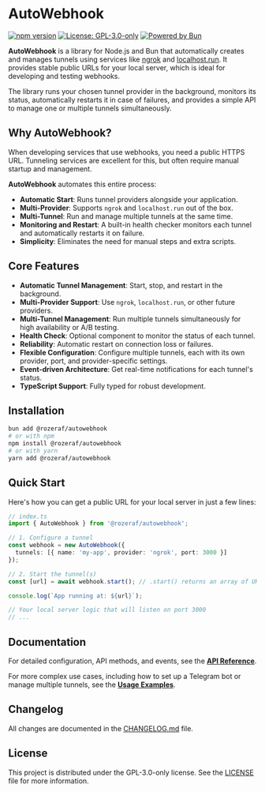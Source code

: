 # AutoWebhook

[![npm version](https://img.shields.io/npm/v/@rozeraf/autowebhook.svg)](https://www.npmjs.com/package/@rozeraf/autowebhook)
[![License: GPL-3.0-only](https://img.shields.io/badge/License-GPL--3.0--only-blue.svg)](https://www.gnu.org/licenses/gpl-3.0.html)
[![Powered by Bun](https://img.shields.io/badge/powered%20by-Bun-black.svg?style=flat&logo=bun)](https://bun.sh)

**AutoWebhook** is a library for Node.js and Bun that automatically creates and manages tunnels using services like [ngrok](https://ngrok.com/) and [localhost.run](https://localhost.run). It provides stable public URLs for your local server, which is ideal for developing and testing webhooks.

The library runs your chosen tunnel provider in the background, monitors its status, automatically restarts it in case of failures, and provides a simple API to manage one or multiple tunnels simultaneously.

## Why AutoWebhook?

When developing services that use webhooks, you need a public HTTPS URL. Tunneling services are excellent for this, but often require manual startup and management.

**AutoWebhook** automates this entire process:
- **Automatic Start**: Runs tunnel providers alongside your application.
- **Multi-Provider**: Supports `ngrok` and `localhost.run` out of the box.
- **Multi-Tunnel**: Run and manage multiple tunnels at the same time.
- **Monitoring and Restart**: A built-in health checker monitors each tunnel and automatically restarts it on failure.
- **Simplicity**: Eliminates the need for manual steps and extra scripts.

## Core Features

- **Automatic Tunnel Management**: Start, stop, and restart in the background.
- **Multi-Provider Support**: Use `ngrok`, `localhost.run`, or other future providers.
- **Multi-Tunnel Management**: Run multiple tunnels simultaneously for high availability or A/B testing.
- **Health Check**: Optional component to monitor the status of each tunnel.
- **Reliability**: Automatic restart on connection loss or failures.
- **Flexible Configuration**: Configure multiple tunnels, each with its own provider, port, and provider-specific settings.
- **Event-driven Architecture**: Get real-time notifications for each tunnel's status.
- **TypeScript Support**: Fully typed for robust development.

## Installation

```bash
bun add @rozeraf/autowebhook
# or with npm
npm install @rozeraf/autowebhook
# or with yarn
yarn add @rozeraf/autowebhook
```

## Quick Start

Here's how you can get a public URL for your local server in just a few lines:

```typescript
// index.ts
import { AutoWebhook } from '@rozeraf/autowebhook';

// 1. Configure a tunnel
const webhook = new AutoWebhook({
  tunnels: [{ name: 'my-app', provider: 'ngrok', port: 3000 }]
});

// 2. Start the tunnel(s)
const [url] = await webhook.start(); // .start() returns an array of URLs

console.log(`App running at: ${url}`);

// Your local server logic that will listen on port 3000
// ...
```

## Documentation

For detailed configuration, API methods, and events, see the **[API Reference](./API.md)**.

For more complex use cases, including how to set up a Telegram bot or manage multiple tunnels, see the **[Usage Examples](./EXAMPLES.md)**.

## Changelog

All changes are documented in the [CHANGELOG.md](./CHANGELOG.md) file.

## License

This project is distributed under the GPL-3.0-only license. See the [LICENSE](./LICENSE) file for more information.